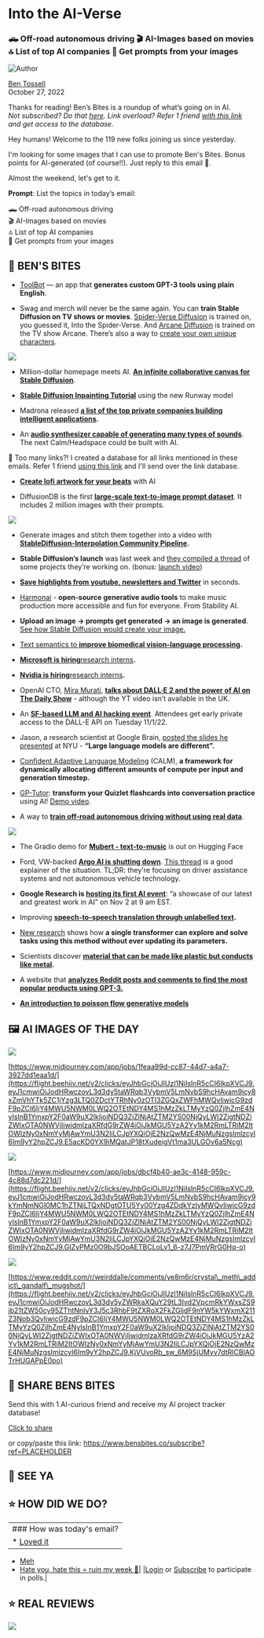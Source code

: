 # Into the AI-Verse

### 🛻 Off-road autonomous driving 🎬 AI-Images based on movies 🔝 List of top AI companies 🌅 Get prompts from your images

![Author](https://media.beehiiv.com/cdn-cgi/image/format=auto,onerror=redirect/uploads/user/profile_picture/fc858b4d-39e3-4be1-abf4-2b55504e21a2/thumb_uJ4UYake_400x400.jpg)

[Ben Tossell](https://www.twitter.com/bentossell)  
October 27, 2022

Thanks for reading! Ben’s Bites is a roundup of what’s going on in AI.  
*Not subscribed? Do that [here](https://flight.beehiiv.net/v2/clicks/eyJhbGciOiJIUzI1NiIsInR5cCI6IkpXVCJ9.eyJ1cmwiOiJodHRwczovL21hZ2ljLmJlZWhpaXYuY29tL3YxLzQ0N2Y2ZTYwLWUzNmEtNDY0Mi1iNmY4LTQ2YmViMTkwNDVlYz9lbWFpbD17e2VtYWlsfX0mdXRtX3NvdXJjZT10b3Atb2YtZW1haWwiLCJwb3N0X2lkIjoiNjgxZTk1YzQtZDY5MS00NjgxLWEzNmQtMzJjNDRmOWFmYTg3IiwicHVibGljYXRpb25faWQiOiI0NDdmNmU2MC1lMzZhLTQ2NDItYjZmOC00NmJlYjE5MDQ1ZWMiLCJ2aXNpdF90b2tlbiI6ImQwZTljMDZjLWQzZGYtNGIzYi05YjM3LTE2ZjIyMDBiZTc3YiIsImlhdCI6MTY3NDAzMTg2My43NzgsImlzcyI6Im9yY2hpZCJ9.9A72cuhZo-qUmc1uY49ulW8CUOOZDzIfyviQGqu2-wA). Link overload? Refer 1 friend [with this link](https://flight.beehiiv.net/v2/clicks/eyJhbGciOiJIUzI1NiIsInR5cCI6IkpXVCJ9.eyJ1cmwiOiJodHRwczovL3d3dy5iZW5zYml0ZXMuY28vc3Vic2NyaWJlP3JlZj1QTEFDRUhPTERFUiIsInBvc3RfaWQiOiI2ODFlOTVjNC1kNjkxLTQ2ODEtYTM2ZC0zMmM0NGY5YWZhODciLCJwdWJsaWNhdGlvbl9pZCI6IjQ0N2Y2ZTYwLWUzNmEtNDY0Mi1iNmY4LTQ2YmViMTkwNDVlYyIsInZpc2l0X3Rva2VuIjoiZDBlOWMwNmMtZDNkZi00YjNiLTliMzctMTZmMjIwMGJlNzdiIiwiaWF0IjoxNjc0MDMxODYzLjc3OCwiaXNzIjoib3JjaGlkIn0.YppzzExSLcmhFaCAzujT7owVeXKwTytkC64WBI3x6XY) and get access to the database.*

Hey humans! Welcome to the 119 new folks joining us since yesterday.

I'm looking for some images that I can use to promote Ben's Bites. Bonus points for AI-generated (of course!!). Just reply to this email 🤗.

Almost the weekend, let's get to it.

**Prompt**: List the topics in today’s email:

🛻 Off-road autonomous driving  
🎬 AI-Images based on movies  
🔝 List of top AI companies  
🌅 Get prompts from your images

## **🫦 BEN'S BITES**

* [ToolBot](https://flight.beehiiv.net/v2/clicks/eyJhbGciOiJIUzI1NiIsInR5cCI6IkpXVCJ9.eyJ1cmwiOiJodHRwczovL3R3aXR0ZXIuY29tL2NoaWxsemF6YV8vc3RhdHVzLzE1ODUzMzkxMDM3NTA0MTAyNDMiLCJwb3N0X2lkIjoiNjgxZTk1YzQtZDY5MS00NjgxLWEzNmQtMzJjNDRmOWFmYTg3IiwicHVibGljYXRpb25faWQiOiI0NDdmNmU2MC1lMzZhLTQ2NDItYjZmOC00NmJlYjE5MDQ1ZWMiLCJ2aXNpdF90b2tlbiI6ImQwZTljMDZjLWQzZGYtNGIzYi05YjM3LTE2ZjIyMDBiZTc3YiIsImlhdCI6MTY3NDAzMTg2My43NzksImlzcyI6Im9yY2hpZCJ9.lTrX_HXn2AsS8mcF9-ruIlWBvcpu5ZAEzASq0qwFSrA) — an app that **generates custom GPT-3 tools using plain English**.

* Swag and merch will never be the same again. You can **train Stable Diffusion on TV shows or movies**. [Spider-Verse Diffusion](https://flight.beehiiv.net/v2/clicks/eyJhbGciOiJIUzI1NiIsInR5cCI6IkpXVCJ9.eyJ1cmwiOiJodHRwczovL2h1Z2dpbmdmYWNlLmNvL25pdHJvc29ja2Uvc3BpZGVyLXZlcnNlLWRpZmZ1c2lvbiIsInBvc3RfaWQiOiI2ODFlOTVjNC1kNjkxLTQ2ODEtYTM2ZC0zMmM0NGY5YWZhODciLCJwdWJsaWNhdGlvbl9pZCI6IjQ0N2Y2ZTYwLWUzNmEtNDY0Mi1iNmY4LTQ2YmViMTkwNDVlYyIsInZpc2l0X3Rva2VuIjoiZDBlOWMwNmMtZDNkZi00YjNiLTliMzctMTZmMjIwMGJlNzdiIiwiaWF0IjoxNjc0MDMxODYzLjc3OSwiaXNzIjoib3JjaGlkIn0.QGJccEWvNE0JPdKkeRv7SDzBaYDTayT0wwvNBvIsMGM) is trained on, you guessed it, Into the Spider-Verse. And [Arcane Diffusion](https://flight.beehiiv.net/v2/clicks/eyJhbGciOiJIUzI1NiIsInR5cCI6IkpXVCJ9.eyJ1cmwiOiJodHRwczovL2h1Z2dpbmdmYWNlLmNvL3NwYWNlcy9hbnpvcnEvYXJjYW5lLWRpZmZ1c2lvbiIsInBvc3RfaWQiOiI2ODFlOTVjNC1kNjkxLTQ2ODEtYTM2ZC0zMmM0NGY5YWZhODciLCJwdWJsaWNhdGlvbl9pZCI6IjQ0N2Y2ZTYwLWUzNmEtNDY0Mi1iNmY4LTQ2YmViMTkwNDVlYyIsInZpc2l0X3Rva2VuIjoiZDBlOWMwNmMtZDNkZi00YjNiLTliMzctMTZmMjIwMGJlNzdiIiwiaWF0IjoxNjc0MDMxODYzLjc3OSwiaXNzIjoib3JjaGlkIn0.CQ-nNYLQAGam0P_Bo4CH2O7sOFkr3HPySSczSARlfJs) is trained on the TV show Arcane. There’s also a way to [create your own unique characters](https://flight.beehiiv.net/v2/clicks/eyJhbGciOiJIUzI1NiIsInR5cCI6IkpXVCJ9.eyJ1cmwiOiJodHRwczovL3d3dy5yZWRkaXQuY29tL3IvU3RhYmxlRGlmZnVzaW9uL2NvbW1lbnRzL3lkczU2NC9jcmVhdGVfeW91cl9vd25fdW5pcXVlX2NoYXJhY3RlcnNfYnlfY29tYmluaW5nLyIsInBvc3RfaWQiOiI2ODFlOTVjNC1kNjkxLTQ2ODEtYTM2ZC0zMmM0NGY5YWZhODciLCJwdWJsaWNhdGlvbl9pZCI6IjQ0N2Y2ZTYwLWUzNmEtNDY0Mi1iNmY4LTQ2YmViMTkwNDVlYyIsInZpc2l0X3Rva2VuIjoiZDBlOWMwNmMtZDNkZi00YjNiLTliMzctMTZmMjIwMGJlNzdiIiwiaWF0IjoxNjc0MDMxODYzLjc3OSwiaXNzIjoib3JjaGlkIn0.IVDTpfpkbrCUNndhGWpo5PZHhRi6lwLZT0GRWXv6cYs).

![](https://media.beehiiv.com/cdn-cgi/image/format=auto,onerror=redirect/uploads/asset/file/36cceb71-627c-4739-8b46-808a5a2522b4/spiderverse-portraits-small.jpeg)

* Million-dollar homepage meets AI. **[An infinite collaborative canvas for Stable Diffusion](https://flight.beehiiv.net/v2/clicks/eyJhbGciOiJIUzI1NiIsInR5cCI6IkpXVCJ9.eyJ1cmwiOiJodHRwczovL3Byb21wdC5pc3Qvd2VsY29tZS13ZWxjb21lIiwicG9zdF9pZCI6IjY4MWU5NWM0LWQ2OTEtNDY4MS1hMzZkLTMyYzQ0ZjlhZmE4NyIsInB1YmxpY2F0aW9uX2lkIjoiNDQ3ZjZlNjAtZTM2YS00NjQyLWI2ZjgtNDZiZWIxOTA0NWVjIiwidmlzaXRfdG9rZW4iOiJkMGU5YzA2Yy1kM2RmLTRiM2ItOWIzNy0xNmYyMjAwYmU3N2IiLCJpYXQiOjE2NzQwMzE4NjMuNzc5LCJpc3MiOiJvcmNoaWQifQ.x2hUixUo30DxtZAnlpEjS48kA5P_tbu1JROsFyl5pgY)**.

* **[Stable Diffusion Inpainting Tutorial](https://flight.beehiiv.net/v2/clicks/eyJhbGciOiJIUzI1NiIsInR5cCI6IkpXVCJ9.eyJ1cmwiOiJodHRwczovL3lvdXR1LmJlL2daOFlZLWRQeWlvIiwicG9zdF9pZCI6IjY4MWU5NWM0LWQ2OTEtNDY4MS1hMzZkLTMyYzQ0ZjlhZmE4NyIsInB1YmxpY2F0aW9uX2lkIjoiNDQ3ZjZlNjAtZTM2YS00NjQyLWI2ZjgtNDZiZWIxOTA0NWVjIiwidmlzaXRfdG9rZW4iOiJkMGU5YzA2Yy1kM2RmLTRiM2ItOWIzNy0xNmYyMjAwYmU3N2IiLCJpYXQiOjE2NzQwMzE4NjMuNzc5LCJpc3MiOiJvcmNoaWQifQ.nZxQKrWoUys1X0xO1CLDyHiiDHRc1FaV4MQbUvoWxAU)** using the new Runway model

* Madrona released **[a list of the top private companies building intelligent applications](https://flight.beehiiv.net/v2/clicks/eyJhbGciOiJIUzI1NiIsInR5cCI6IkpXVCJ9.eyJ1cmwiOiJodHRwczovL3d3dy5tYWRyb25hLmNvbS9pYTQwLTIwMjIvIiwicG9zdF9pZCI6IjY4MWU5NWM0LWQ2OTEtNDY4MS1hMzZkLTMyYzQ0ZjlhZmE4NyIsInB1YmxpY2F0aW9uX2lkIjoiNDQ3ZjZlNjAtZTM2YS00NjQyLWI2ZjgtNDZiZWIxOTA0NWVjIiwidmlzaXRfdG9rZW4iOiJkMGU5YzA2Yy1kM2RmLTRiM2ItOWIzNy0xNmYyMjAwYmU3N2IiLCJpYXQiOjE2NzQwMzE4NjMuNzc5LCJpc3MiOiJvcmNoaWQifQ.GbgL6albcLg87p7S7kNUCrnQBliGnUXLcWdwdsHjeJk).**

* An **[audio synthesizer capable of generating many types of sounds](https://flight.beehiiv.net/v2/clicks/eyJhbGciOiJIUzI1NiIsInR5cCI6IkpXVCJ9.eyJ1cmwiOiJodHRwczovL2RpZmZ1c2lvbmF1ZGlvc3ludGhlc2lzLmdpdGh1Yi5pby8iLCJwb3N0X2lkIjoiNjgxZTk1YzQtZDY5MS00NjgxLWEzNmQtMzJjNDRmOWFmYTg3IiwicHVibGljYXRpb25faWQiOiI0NDdmNmU2MC1lMzZhLTQ2NDItYjZmOC00NmJlYjE5MDQ1ZWMiLCJ2aXNpdF90b2tlbiI6ImQwZTljMDZjLWQzZGYtNGIzYi05YjM3LTE2ZjIyMDBiZTc3YiIsImlhdCI6MTY3NDAzMTg2My43NzksImlzcyI6Im9yY2hpZCJ9.qSX5_dMAYUSQg56gKjVkXRO472h-LY2NFdfQFim2Dno)**. The next Calm/Headspace could be built with AI.

👋 Too many links?! I created a database for all links mentioned in these emails. Refer 1 friend [using this link](https://flight.beehiiv.net/v2/clicks/eyJhbGciOiJIUzI1NiIsInR5cCI6IkpXVCJ9.eyJ1cmwiOiJodHRwczovL3d3dy5iZW5zYml0ZXMuY28vc3Vic2NyaWJlP3JlZj1QTEFDRUhPTERFUiIsInBvc3RfaWQiOiI2ODFlOTVjNC1kNjkxLTQ2ODEtYTM2ZC0zMmM0NGY5YWZhODciLCJwdWJsaWNhdGlvbl9pZCI6IjQ0N2Y2ZTYwLWUzNmEtNDY0Mi1iNmY4LTQ2YmViMTkwNDVlYyIsInZpc2l0X3Rva2VuIjoiZDBlOWMwNmMtZDNkZi00YjNiLTliMzctMTZmMjIwMGJlNzdiIiwiaWF0IjoxNjc0MDMxODYzLjc3OSwiaXNzIjoib3JjaGlkIn0.M-Ef1piOOZgGeVRhojkrCVudivbua-CIBtZneT6O8KA) and I'll send over the link database.

* **[Create lofi artwork for your beats](https://flight.beehiiv.net/v2/clicks/eyJhbGciOiJIUzI1NiIsInR5cCI6IkpXVCJ9.eyJ1cmwiOiJodHRwczovL3d3dy5kcmVhbWxvZmkuY29tLyIsInBvc3RfaWQiOiI2ODFlOTVjNC1kNjkxLTQ2ODEtYTM2ZC0zMmM0NGY5YWZhODciLCJwdWJsaWNhdGlvbl9pZCI6IjQ0N2Y2ZTYwLWUzNmEtNDY0Mi1iNmY4LTQ2YmViMTkwNDVlYyIsInZpc2l0X3Rva2VuIjoiZDBlOWMwNmMtZDNkZi00YjNiLTliMzctMTZmMjIwMGJlNzdiIiwiaWF0IjoxNjc0MDMxODYzLjc3OSwiaXNzIjoib3JjaGlkIn0.20BmC1bE4KoBIgb25l30ZnKVHsmos4Bl1vdGqu3oGLs)** with AI

* DiffusionDB is the first **[large-scale text-to-image prompt dataset](https://flight.beehiiv.net/v2/clicks/eyJhbGciOiJIUzI1NiIsInR5cCI6IkpXVCJ9.eyJ1cmwiOiJodHRwczovL3BvbG9jbHViLmdpdGh1Yi5pby9kaWZmdXNpb25kYi8iLCJwb3N0X2lkIjoiNjgxZTk1YzQtZDY5MS00NjgxLWEzNmQtMzJjNDRmOWFmYTg3IiwicHVibGljYXRpb25faWQiOiI0NDdmNmU2MC1lMzZhLTQ2NDItYjZmOC00NmJlYjE5MDQ1ZWMiLCJ2aXNpdF90b2tlbiI6ImQwZTljMDZjLWQzZGYtNGIzYi05YjM3LTE2ZjIyMDBiZTc3YiIsImlhdCI6MTY3NDAzMTg2My43NzksImlzcyI6Im9yY2hpZCJ9.N-0bL0JaYH3DqhRnaAsEGiCdM8y7GohkYK_FHZhVDog)**. It includes 2 million images with their prompts.

![](https://media.beehiiv.com/cdn-cgi/image/format=auto,onerror=redirect/uploads/asset/file/d45f0ccc-7e62-4d70-a53b-a259d84d43b6/OJtU5zv.png)

* Generate images and stitch them together into a video with **[StableDiffusion-Interpolation Community Pipeline](https://flight.beehiiv.net/v2/clicks/eyJhbGciOiJIUzI1NiIsInR5cCI6IkpXVCJ9.eyJ1cmwiOiJodHRwczovL2h1Z2dpbmdmYWNlLmNvL3NwYWNlcy9mZmZpbG9uaS9zdGFibGVkaWZmdXNpb24taW50ZXJwb2xhdGlvbiIsInBvc3RfaWQiOiI2ODFlOTVjNC1kNjkxLTQ2ODEtYTM2ZC0zMmM0NGY5YWZhODciLCJwdWJsaWNhdGlvbl9pZCI6IjQ0N2Y2ZTYwLWUzNmEtNDY0Mi1iNmY4LTQ2YmViMTkwNDVlYyIsInZpc2l0X3Rva2VuIjoiZDBlOWMwNmMtZDNkZi00YjNiLTliMzctMTZmMjIwMGJlNzdiIiwiaWF0IjoxNjc0MDMxODYzLjc3OSwiaXNzIjoib3JjaGlkIn0.98hYxOmrtT05d2OehQr0hI04pKq3N1itxCjUY7Jfz6E).**

* **Stable Diffusion’s launch** was last week and [they compiled a thread](https://flight.beehiiv.net/v2/clicks/eyJhbGciOiJIUzI1NiIsInR5cCI6IkpXVCJ9.eyJ1cmwiOiJodHRwczovL3R3aXR0ZXIuY29tL1N0YWJpbGl0eUFJL3N0YXR1cy8xNTg1MDQ3NDI3MTM2MjI5Mzc2P3M9MjAmdD04eVA3V3NQcmo5aTdUcEN1ZGNseFZRIiwicG9zdF9pZCI6IjY4MWU5NWM0LWQ2OTEtNDY4MS1hMzZkLTMyYzQ0ZjlhZmE4NyIsInB1YmxpY2F0aW9uX2lkIjoiNDQ3ZjZlNjAtZTM2YS00NjQyLWI2ZjgtNDZiZWIxOTA0NWVjIiwidmlzaXRfdG9rZW4iOiJkMGU5YzA2Yy1kM2RmLTRiM2ItOWIzNy0xNmYyMjAwYmU3N2IiLCJpYXQiOjE2NzQwMzE4NjMuNzc5LCJpc3MiOiJvcmNoaWQifQ.8XfgH-x7OmS1vv9OYenMWPS0MrknXHzhh2t9BBwLr38) of some projects they’re working on. (bonus: [launch video](https://flight.beehiiv.net/v2/clicks/eyJhbGciOiJIUzI1NiIsInR5cCI6IkpXVCJ9.eyJ1cmwiOiJodHRwczovL3d3dy55b3V0dWJlLmNvbS93YXRjaD92PVMzcWxxWV9zT1B3IiwicG9zdF9pZCI6IjY4MWU5NWM0LWQ2OTEtNDY4MS1hMzZkLTMyYzQ0ZjlhZmE4NyIsInB1YmxpY2F0aW9uX2lkIjoiNDQ3ZjZlNjAtZTM2YS00NjQyLWI2ZjgtNDZiZWIxOTA0NWVjIiwidmlzaXRfdG9rZW4iOiJkMGU5YzA2Yy1kM2RmLTRiM2ItOWIzNy0xNmYyMjAwYmU3N2IiLCJpYXQiOjE2NzQwMzE4NjMuNzc5LCJpc3MiOiJvcmNoaWQifQ.rzofqnCnhPs8HjBs0vFx-s_GdIzS_4-R22-_v5x1xxY))

* **[Save highlights from youtube, newsletters and Twitter](https://flight.beehiiv.net/v2/clicks/eyJhbGciOiJIUzI1NiIsInR5cCI6IkpXVCJ9.eyJ1cmwiOiJodHRwczovL3NuaXBldHMuY28vIiwicG9zdF9pZCI6IjY4MWU5NWM0LWQ2OTEtNDY4MS1hMzZkLTMyYzQ0ZjlhZmE4NyIsInB1YmxpY2F0aW9uX2lkIjoiNDQ3ZjZlNjAtZTM2YS00NjQyLWI2ZjgtNDZiZWIxOTA0NWVjIiwidmlzaXRfdG9rZW4iOiJkMGU5YzA2Yy1kM2RmLTRiM2ItOWIzNy0xNmYyMjAwYmU3N2IiLCJpYXQiOjE2NzQwMzE4NjMuNzc5LCJpc3MiOiJvcmNoaWQifQ.ZobJeYiHx4Yg-pea9_F9SGT3ARYl_WOloA2wXwJCG4s)** in seconds.

* [Harmonai](https://flight.beehiiv.net/v2/clicks/eyJhbGciOiJIUzI1NiIsInR5cCI6IkpXVCJ9.eyJ1cmwiOiJodHRwczovL3d3dy5oYXJtb25haS5vcmcvIiwicG9zdF9pZCI6IjY4MWU5NWM0LWQ2OTEtNDY4MS1hMzZkLTMyYzQ0ZjlhZmE4NyIsInB1YmxpY2F0aW9uX2lkIjoiNDQ3ZjZlNjAtZTM2YS00NjQyLWI2ZjgtNDZiZWIxOTA0NWVjIiwidmlzaXRfdG9rZW4iOiJkMGU5YzA2Yy1kM2RmLTRiM2ItOWIzNy0xNmYyMjAwYmU3N2IiLCJpYXQiOjE2NzQwMzE4NjMuNzc5LCJpc3MiOiJvcmNoaWQifQ.Hr1KSmNpLMiq8PaM0mlGK15rnZIozHYnaphc8yJ5drM) - **open-source generative audio tools** to make music production more accessible and fun for everyone. From Stability AI.

* **Upload an image → prompts get generated → an image is generated**. [See how Stable Diffusion would create your image.](https://flight.beehiiv.net/v2/clicks/eyJhbGciOiJIUzI1NiIsInR5cCI6IkpXVCJ9.eyJ1cmwiOiJodHRwczovL2h1Z2dpbmdmYWNlLmNvL3NwYWNlcy9waGFybWEvc2QtcHJpc20iLCJwb3N0X2lkIjoiNjgxZTk1YzQtZDY5MS00NjgxLWEzNmQtMzJjNDRmOWFmYTg3IiwicHVibGljYXRpb25faWQiOiI0NDdmNmU2MC1lMzZhLTQ2NDItYjZmOC00NmJlYjE5MDQ1ZWMiLCJ2aXNpdF90b2tlbiI6ImQwZTljMDZjLWQzZGYtNGIzYi05YjM3LTE2ZjIyMDBiZTc3YiIsImlhdCI6MTY3NDAzMTg2My43NzksImlzcyI6Im9yY2hpZCJ9.ztZbJbTmZwR_WbUS6G5CfDuoZVJ8XRYk33b2mr4epa8)

* [Text semantics to **improve biomedical vision-language processing**](https://flight.beehiiv.net/v2/clicks/eyJhbGciOiJIUzI1NiIsInR5cCI6IkpXVCJ9.eyJ1cmwiOiJodHRwczovL3d3dy5taWNyb3NvZnQuY29tL2VuLXVzL3Jlc2VhcmNoL3B1YmxpY2F0aW9uL21ha2luZy10aGUtbW9zdC1vZi10ZXh0LXNlbWFudGljcy10by1pbXByb3ZlLWJpb21lZGljYWwtdmlzaW9uLWxhbmd1YWdlLXByb2Nlc3NpbmcvIiwicG9zdF9pZCI6IjY4MWU5NWM0LWQ2OTEtNDY4MS1hMzZkLTMyYzQ0ZjlhZmE4NyIsInB1YmxpY2F0aW9uX2lkIjoiNDQ3ZjZlNjAtZTM2YS00NjQyLWI2ZjgtNDZiZWIxOTA0NWVjIiwidmlzaXRfdG9rZW4iOiJkMGU5YzA2Yy1kM2RmLTRiM2ItOWIzNy0xNmYyMjAwYmU3N2IiLCJpYXQiOjE2NzQwMzE4NjMuNzc5LCJpc3MiOiJvcmNoaWQifQ.-Rq90J88qwfYjJ0I9r2TNy2m3aWxX0erzxoqXD1qfhs)**.**

* [**Microsoft is hiring**research interns](https://flight.beehiiv.net/v2/clicks/eyJhbGciOiJIUzI1NiIsInR5cCI6IkpXVCJ9.eyJ1cmwiOiJodHRwczovL2NhcmVlcnMubWljcm9zb2Z0LmNvbS91cy9lbi9qb2IvMTQ4NDU1Ni9SZXNlYXJjaC1JbnRlcm4tRkFURS1OWUMtRmFpcm5lc3MtQWNjb3VudGFiaWxpdHktVHJhbnNwYXJlbmN5LWFuZC1FdGhpY3MtaW4tQUkiLCJwb3N0X2lkIjoiNjgxZTk1YzQtZDY5MS00NjgxLWEzNmQtMzJjNDRmOWFmYTg3IiwicHVibGljYXRpb25faWQiOiI0NDdmNmU2MC1lMzZhLTQ2NDItYjZmOC00NmJlYjE5MDQ1ZWMiLCJ2aXNpdF90b2tlbiI6ImQwZTljMDZjLWQzZGYtNGIzYi05YjM3LTE2ZjIyMDBiZTc3YiIsImlhdCI6MTY3NDAzMTg2My43NzksImlzcyI6Im9yY2hpZCJ9.xC7TnQeBf7PfXAuWn8fssFJxSJmRjx6lzQT_Ki7k4Iw)**.**

* [**Nvidia is hiring**research interns](https://flight.beehiiv.net/v2/clicks/eyJhbGciOiJIUzI1NiIsInR5cCI6IkpXVCJ9.eyJ1cmwiOiJodHRwczovL252aWRpYS53ZDUubXl3b3JrZGF5am9icy5jb20vZW4tVVMvVW5pdmVyc2l0eUpvYnMvam9iL1VTLUNBLVNhbnRhLUNsYXJhL1BoRC1SZXNlYXJjaC1JbnRlcm4tLUFJLUFsZ29yaXRobS0tLVN1bW1lci0yMDIzX0pSMTk2Mjc3MyIsInBvc3RfaWQiOiI2ODFlOTVjNC1kNjkxLTQ2ODEtYTM2ZC0zMmM0NGY5YWZhODciLCJwdWJsaWNhdGlvbl9pZCI6IjQ0N2Y2ZTYwLWUzNmEtNDY0Mi1iNmY4LTQ2YmViMTkwNDVlYyIsInZpc2l0X3Rva2VuIjoiZDBlOWMwNmMtZDNkZi00YjNiLTliMzctMTZmMjIwMGJlNzdiIiwiaWF0IjoxNjc0MDMxODYzLjc3OSwiaXNzIjoib3JjaGlkIn0.KsoeU9Dz8PYKJrdTbvQUZ20eXk5lTMBwlkDN3b2P7Ys)**.**

* OpenAI CTO, [Mira Murati](https://flight.beehiiv.net/v2/clicks/eyJhbGciOiJIUzI1NiIsInR5cCI6IkpXVCJ9.eyJ1cmwiOiJodHRwczovL3R3aXR0ZXIuY29tL21pcmFtdXJhdGkiLCJwb3N0X2lkIjoiNjgxZTk1YzQtZDY5MS00NjgxLWEzNmQtMzJjNDRmOWFmYTg3IiwicHVibGljYXRpb25faWQiOiI0NDdmNmU2MC1lMzZhLTQ2NDItYjZmOC00NmJlYjE5MDQ1ZWMiLCJ2aXNpdF90b2tlbiI6ImQwZTljMDZjLWQzZGYtNGIzYi05YjM3LTE2ZjIyMDBiZTc3YiIsImlhdCI6MTY3NDAzMTg2My43NzksImlzcyI6Im9yY2hpZCJ9.BU7q7hDi6nwU3WUd0LuA7G_mq9XAAiffF7abw7-JJnE), **[talks about DALL·E 2 and the power of AI on The Daily Show](https://flight.beehiiv.net/v2/clicks/eyJhbGciOiJIUzI1NiIsInR5cCI6IkpXVCJ9.eyJ1cmwiOiJodHRwczovL3d3dy55b3V0dWJlLmNvbS93YXRjaD92PUJhX0MtQzZVd2xJIiwicG9zdF9pZCI6IjY4MWU5NWM0LWQ2OTEtNDY4MS1hMzZkLTMyYzQ0ZjlhZmE4NyIsInB1YmxpY2F0aW9uX2lkIjoiNDQ3ZjZlNjAtZTM2YS00NjQyLWI2ZjgtNDZiZWIxOTA0NWVjIiwidmlzaXRfdG9rZW4iOiJkMGU5YzA2Yy1kM2RmLTRiM2ItOWIzNy0xNmYyMjAwYmU3N2IiLCJpYXQiOjE2NzQwMzE4NjMuNzgsImlzcyI6Im9yY2hpZCJ9.T0BmFE9og1QvbBB995mxXFk38y1Llum7i_BpMy81Mb8)** - although the YT video isn’t available in the UK.

* An **[SF-based LLM and AI hacking event](https://flight.beehiiv.net/v2/clicks/eyJhbGciOiJIUzI1NiIsInR5cCI6IkpXVCJ9.eyJ1cmwiOiJodHRwOi8vaGFja2luZ21vZGVscy5jb20vIiwicG9zdF9pZCI6IjY4MWU5NWM0LWQ2OTEtNDY4MS1hMzZkLTMyYzQ0ZjlhZmE4NyIsInB1YmxpY2F0aW9uX2lkIjoiNDQ3ZjZlNjAtZTM2YS00NjQyLWI2ZjgtNDZiZWIxOTA0NWVjIiwidmlzaXRfdG9rZW4iOiJkMGU5YzA2Yy1kM2RmLTRiM2ItOWIzNy0xNmYyMjAwYmU3N2IiLCJpYXQiOjE2NzQwMzE4NjMuNzgsImlzcyI6Im9yY2hpZCJ9.3XSiII91Svruc-txyhxxvVLHpt57U5sA0AP-KxkNcWI)**. Attendees get early private access to the DALL-E API on Tuesday 11/1/22.

* Jason, a research scientist at Google Brain, [posted the slides he presented](https://flight.beehiiv.net/v2/clicks/eyJhbGciOiJIUzI1NiIsInR5cCI6IkpXVCJ9.eyJ1cmwiOiJodHRwczovL2RvY3MuZ29vZ2xlLmNvbS9wcmVzZW50YXRpb24vZC8xbUZjUHRnaElIRDFwaDNVQ082akQ1bTdGRmtGc05LRG9DSDVsbG16Y25Bdy9lZGl0P3Jlc291cmNla2V5PTAtVHBFcVhOelZtZlpILXZJZDlPVENGZyNzbGlkZT1pZC5wIiwicG9zdF9pZCI6IjY4MWU5NWM0LWQ2OTEtNDY4MS1hMzZkLTMyYzQ0ZjlhZmE4NyIsInB1YmxpY2F0aW9uX2lkIjoiNDQ3ZjZlNjAtZTM2YS00NjQyLWI2ZjgtNDZiZWIxOTA0NWVjIiwidmlzaXRfdG9rZW4iOiJkMGU5YzA2Yy1kM2RmLTRiM2ItOWIzNy0xNmYyMjAwYmU3N2IiLCJpYXQiOjE2NzQwMzE4NjMuNzgsImlzcyI6Im9yY2hpZCJ9.NdaYW_Le4q8uZoQAzJapNJnroD9hZGFoNkltJfMh6EY) at NYU - **“Large language models are different”.**

* [Confident Adaptive Language Modeling](https://flight.beehiiv.net/v2/clicks/eyJhbGciOiJIUzI1NiIsInR5cCI6IkpXVCJ9.eyJ1cmwiOiJodHRwczovL2FyeGl2Lm9yZy9hYnMvMjIwNy4wNzA2MSIsInBvc3RfaWQiOiI2ODFlOTVjNC1kNjkxLTQ2ODEtYTM2ZC0zMmM0NGY5YWZhODciLCJwdWJsaWNhdGlvbl9pZCI6IjQ0N2Y2ZTYwLWUzNmEtNDY0Mi1iNmY4LTQ2YmViMTkwNDVlYyIsInZpc2l0X3Rva2VuIjoiZDBlOWMwNmMtZDNkZi00YjNiLTliMzctMTZmMjIwMGJlNzdiIiwiaWF0IjoxNjc0MDMxODYzLjc4LCJpc3MiOiJvcmNoaWQifQ.6hGvbz7FRpqU7sfbjIRMRWZuRzaH3Qacwed5qlKwjV4) (CALM), **a framework for dynamically allocating different amounts of compute per input and generation timestep.**

* [GP-Tutor](https://flight.beehiiv.net/v2/clicks/eyJhbGciOiJIUzI1NiIsInR5cCI6IkpXVCJ9.eyJ1cmwiOiJodHRwczovL2dwLXR1dG9yLmpheS5haS8iLCJwb3N0X2lkIjoiNjgxZTk1YzQtZDY5MS00NjgxLWEzNmQtMzJjNDRmOWFmYTg3IiwicHVibGljYXRpb25faWQiOiI0NDdmNmU2MC1lMzZhLTQ2NDItYjZmOC00NmJlYjE5MDQ1ZWMiLCJ2aXNpdF90b2tlbiI6ImQwZTljMDZjLWQzZGYtNGIzYi05YjM3LTE2ZjIyMDBiZTc3YiIsImlhdCI6MTY3NDAzMTg2My43OCwiaXNzIjoib3JjaGlkIn0.ytP4NiAV8Yv1TL45e5HuTt0MAY1Rmon28zwbCC37i3M): **transform your Quizlet flashcards into conversation practice** using AI! [Demo video](https://flight.beehiiv.net/v2/clicks/eyJhbGciOiJIUzI1NiIsInR5cCI6IkpXVCJ9.eyJ1cmwiOiJodHRwczovL2xvb20uY29tL3NoYXJlLzk0NWQ5ZmUwZjY1YzQ0MGU5MDBmYmIxZjBmMmJlZjBhIiwicG9zdF9pZCI6IjY4MWU5NWM0LWQ2OTEtNDY4MS1hMzZkLTMyYzQ0ZjlhZmE4NyIsInB1YmxpY2F0aW9uX2lkIjoiNDQ3ZjZlNjAtZTM2YS00NjQyLWI2ZjgtNDZiZWIxOTA0NWVjIiwidmlzaXRfdG9rZW4iOiJkMGU5YzA2Yy1kM2RmLTRiM2ItOWIzNy0xNmYyMjAwYmU3N2IiLCJpYXQiOjE2NzQwMzE4NjMuNzgsImlzcyI6Im9yY2hpZCJ9.DbcQK5b9Ec0EfQW1xzbB9LFcPGZT2RPpdcaDPb1H_28).

* A way to **[train off-road autonomous driving without using real data](https://flight.beehiiv.net/v2/clicks/eyJhbGciOiJIUzI1NiIsInR5cCI6IkpXVCJ9.eyJ1cmwiOiJodHRwczovL3NpdGVzLmdvb2dsZS5jb20vdmlldy9zaW0yc2VnY29ybDIwMjIvIiwicG9zdF9pZCI6IjY4MWU5NWM0LWQ2OTEtNDY4MS1hMzZkLTMyYzQ0ZjlhZmE4NyIsInB1YmxpY2F0aW9uX2lkIjoiNDQ3ZjZlNjAtZTM2YS00NjQyLWI2ZjgtNDZiZWIxOTA0NWVjIiwidmlzaXRfdG9rZW4iOiJkMGU5YzA2Yy1kM2RmLTRiM2ItOWIzNy0xNmYyMjAwYmU3N2IiLCJpYXQiOjE2NzQwMzE4NjMuNzgsImlzcyI6Im9yY2hpZCJ9.cXLFbx4SWyk_YGHtT83YMMoxFV419P5l1dkpIoRejQU)**.

![](https://media.beehiiv.com/cdn-cgi/image/format=auto,onerror=redirect/uploads/asset/file/f269b8ec-325d-4b86-ad1d-526714c2ff2c/ezgif.com-gif-maker__18_.gif)

* The Gradio demo for **[Mubert - text-to-music](https://flight.beehiiv.net/v2/clicks/eyJhbGciOiJIUzI1NiIsInR5cCI6IkpXVCJ9.eyJ1cmwiOiJodHRwczovL2h1Z2dpbmdmYWNlLmNvL3NwYWNlcy9NdWJlcnQvVGV4dC10by1NdXNpYyIsInBvc3RfaWQiOiI2ODFlOTVjNC1kNjkxLTQ2ODEtYTM2ZC0zMmM0NGY5YWZhODciLCJwdWJsaWNhdGlvbl9pZCI6IjQ0N2Y2ZTYwLWUzNmEtNDY0Mi1iNmY4LTQ2YmViMTkwNDVlYyIsInZpc2l0X3Rva2VuIjoiZDBlOWMwNmMtZDNkZi00YjNiLTliMzctMTZmMjIwMGJlNzdiIiwiaWF0IjoxNjc0MDMxODYzLjc4LCJpc3MiOiJvcmNoaWQifQ.Bt2hVQHvig7GBuFR-NC-Hg4MJjNXbM8G97yBBdPjm50)** is out on Hugging Face

* Ford, VW-backed **[Argo AI is shutting down](https://flight.beehiiv.net/v2/clicks/eyJhbGciOiJIUzI1NiIsInR5cCI6IkpXVCJ9.eyJ1cmwiOiJodHRwczovL3RlY2hjcnVuY2guY29tLzIwMjIvMTAvMjYvZm9yZC12dy1iYWNrZWQtYXJnby1haS1pcy1zaHV0dGluZy1kb3duLyIsInBvc3RfaWQiOiI2ODFlOTVjNC1kNjkxLTQ2ODEtYTM2ZC0zMmM0NGY5YWZhODciLCJwdWJsaWNhdGlvbl9pZCI6IjQ0N2Y2ZTYwLWUzNmEtNDY0Mi1iNmY4LTQ2YmViMTkwNDVlYyIsInZpc2l0X3Rva2VuIjoiZDBlOWMwNmMtZDNkZi00YjNiLTliMzctMTZmMjIwMGJlNzdiIiwiaWF0IjoxNjc0MDMxODYzLjc4LCJpc3MiOiJvcmNoaWQifQ.v8ljIKzXdmzyOSHlHyUZic8BSqIKobSBph9OQ5UZJOc)**. [This thread](https://flight.beehiiv.net/v2/clicks/eyJhbGciOiJIUzI1NiIsInR5cCI6IkpXVCJ9.eyJ1cmwiOiJodHRwczovL3R3aXR0ZXIuY29tL3R3ZWV0ZXJtZXllci9zdGF0dXMvMTU4NTM0NTAxMTU4MzE4ODk5Mj9zPTEyJnQ9aXBSN3VYcDRaY1JOUko3T2YwZEt6QSIsInBvc3RfaWQiOiI2ODFlOTVjNC1kNjkxLTQ2ODEtYTM2ZC0zMmM0NGY5YWZhODciLCJwdWJsaWNhdGlvbl9pZCI6IjQ0N2Y2ZTYwLWUzNmEtNDY0Mi1iNmY4LTQ2YmViMTkwNDVlYyIsInZpc2l0X3Rva2VuIjoiZDBlOWMwNmMtZDNkZi00YjNiLTliMzctMTZmMjIwMGJlNzdiIiwiaWF0IjoxNjc0MDMxODYzLjc4LCJpc3MiOiJvcmNoaWQifQ.ZFAYvlAnXg4ITc4i1j-_NBXtk72tWKodtIEYxjlvK8U) is a good explainer of the situation. TL;DR: they're focusing on driver assistance systems and not autonomous vehicle technology.

* **Google Research is [hosting its first AI event](https://flight.beehiiv.net/v2/clicks/eyJhbGciOiJIUzI1NiIsInR5cCI6IkpXVCJ9.eyJ1cmwiOiJodHRwczovL3R3aXR0ZXIuY29tL2dvb2dsZWFpL3N0YXR1cy8xNTg1Mzk5NjEyMzIzNDcxMzYyP3M9MTImdD1pcFI3dVhwNFpjUk5SSjdPZjBkS3pBIiwicG9zdF9pZCI6IjY4MWU5NWM0LWQ2OTEtNDY4MS1hMzZkLTMyYzQ0ZjlhZmE4NyIsInB1YmxpY2F0aW9uX2lkIjoiNDQ3ZjZlNjAtZTM2YS00NjQyLWI2ZjgtNDZiZWIxOTA0NWVjIiwidmlzaXRfdG9rZW4iOiJkMGU5YzA2Yy1kM2RmLTRiM2ItOWIzNy0xNmYyMjAwYmU3N2IiLCJpYXQiOjE2NzQwMzE4NjMuNzgsImlzcyI6Im9yY2hpZCJ9.kaS8Qm2QohTL7Q-MaadzmaXOLRGG7MknayeaM8cBoqw)**: “a showcase of our latest and greatest work in AI” on Nov 2 at 9 am EST.

* Improving [**speech-to-speech translation through unlabelled text**](https://flight.beehiiv.net/v2/clicks/eyJhbGciOiJIUzI1NiIsInR5cCI6IkpXVCJ9.eyJ1cmwiOiJodHRwczovL2FyeGl2Lm9yZy9hYnMvMjIxMC4xNDUxNCIsInBvc3RfaWQiOiI2ODFlOTVjNC1kNjkxLTQ2ODEtYTM2ZC0zMmM0NGY5YWZhODciLCJwdWJsaWNhdGlvbl9pZCI6IjQ0N2Y2ZTYwLWUzNmEtNDY0Mi1iNmY4LTQ2YmViMTkwNDVlYyIsInZpc2l0X3Rva2VuIjoiZDBlOWMwNmMtZDNkZi00YjNiLTliMzctMTZmMjIwMGJlNzdiIiwiaWF0IjoxNjc0MDMxODYzLjc4LCJpc3MiOiJvcmNoaWQifQ.EtQApWRY86ovVr281cwa8rmzk3GMA-XxI9VGZ-yosQs)**.**

* [New research](https://flight.beehiiv.net/v2/clicks/eyJhbGciOiJIUzI1NiIsInR5cCI6IkpXVCJ9.eyJ1cmwiOiJodHRwczovL2RwbWQuYWkvM3N2N09oMSIsInBvc3RfaWQiOiI2ODFlOTVjNC1kNjkxLTQ2ODEtYTM2ZC0zMmM0NGY5YWZhODciLCJwdWJsaWNhdGlvbl9pZCI6IjQ0N2Y2ZTYwLWUzNmEtNDY0Mi1iNmY4LTQ2YmViMTkwNDVlYyIsInZpc2l0X3Rva2VuIjoiZDBlOWMwNmMtZDNkZi00YjNiLTliMzctMTZmMjIwMGJlNzdiIiwiaWF0IjoxNjc0MDMxODYzLjc4LCJpc3MiOiJvcmNoaWQifQ.tvqUVpPg20pxrxms8A-kZza_-SvE-kqdYN52UoJ5dPo) shows how **a single transformer can explore and solve tasks using this method without ever updating its parameters.**

* Scientists discover **[material that can be made like plastic but conducts like metal](https://flight.beehiiv.net/v2/clicks/eyJhbGciOiJIUzI1NiIsInR5cCI6IkpXVCJ9.eyJ1cmwiOiJodHRwczovL3d3dy5uYW5vd2Vyay5jb20vbmFub3RlY2hub2xvZ3ktbmV3czIvbmV3c2lkPTYxNzE0LnBocCIsInBvc3RfaWQiOiI2ODFlOTVjNC1kNjkxLTQ2ODEtYTM2ZC0zMmM0NGY5YWZhODciLCJwdWJsaWNhdGlvbl9pZCI6IjQ0N2Y2ZTYwLWUzNmEtNDY0Mi1iNmY4LTQ2YmViMTkwNDVlYyIsInZpc2l0X3Rva2VuIjoiZDBlOWMwNmMtZDNkZi00YjNiLTliMzctMTZmMjIwMGJlNzdiIiwiaWF0IjoxNjc0MDMxODYzLjc4LCJpc3MiOiJvcmNoaWQifQ.atKxwtVH13Tq8_JPccPo4iWoWf5TRQIO3VlgGSXJLEY).**

* A website that **[analyzes Reddit posts and comments to find the most popular products using GPT-3.](https://flight.beehiiv.net/v2/clicks/eyJhbGciOiJIUzI1NiIsInR5cCI6IkpXVCJ9.eyJ1cmwiOiJodHRwczovL3d3dy5yZWRkaXQuY29tL3IvT3BlbkFJL2NvbW1lbnRzL3lkdng4dC9pX3dhc190aXJlZF9vZl9zcGVuZGluZ19ob3Vyc19yZXNlYXJjaGluZy8iLCJwb3N0X2lkIjoiNjgxZTk1YzQtZDY5MS00NjgxLWEzNmQtMzJjNDRmOWFmYTg3IiwicHVibGljYXRpb25faWQiOiI0NDdmNmU2MC1lMzZhLTQ2NDItYjZmOC00NmJlYjE5MDQ1ZWMiLCJ2aXNpdF90b2tlbiI6ImQwZTljMDZjLWQzZGYtNGIzYi05YjM3LTE2ZjIyMDBiZTc3YiIsImlhdCI6MTY3NDAzMTg2My43OCwiaXNzIjoib3JjaGlkIn0.3uilGiNNNq2tJ6H4aFaTklc1T41JaYAbVd5ZCSamnBI)**

* **[An introduction to poisson flow generative models](https://flight.beehiiv.net/v2/clicks/eyJhbGciOiJIUzI1NiIsInR5cCI6IkpXVCJ9.eyJ1cmwiOiJodHRwczovL3d3dy5hc3NlbWJseWFpLmNvbS9ibG9nL2FuLWludHJvZHVjdGlvbi10by1wb2lzc29uLWZsb3ctZ2VuZXJhdGl2ZS1tb2RlbHMvIiwicG9zdF9pZCI6IjY4MWU5NWM0LWQ2OTEtNDY4MS1hMzZkLTMyYzQ0ZjlhZmE4NyIsInB1YmxpY2F0aW9uX2lkIjoiNDQ3ZjZlNjAtZTM2YS00NjQyLWI2ZjgtNDZiZWIxOTA0NWVjIiwidmlzaXRfdG9rZW4iOiJkMGU5YzA2Yy1kM2RmLTRiM2ItOWIzNy0xNmYyMjAwYmU3N2IiLCJpYXQiOjE2NzQwMzE4NjMuNzgsImlzcyI6Im9yY2hpZCJ9._-MrpYxnCRwxTSOc5gFfUEr86RK_cZmhsAIlVaafYfM)**

## **🖼 AI IMAGES OF THE DAY**

![](https://media.beehiiv.com/cdn-cgi/image/format=auto,onerror=redirect/uploads/asset/file/7b075a4c-8f9c-4ec0-bd80-4781a1a8150a/grid_0__24_.png)

[https://www.midjourney.com/app/jobs/1feaa99d-cc87-44d7-a4a7-3927dd1eaa1d/](https://flight.beehiiv.net/v2/clicks/eyJhbGciOiJIUzI1NiIsInR5cCI6IkpXVCJ9.eyJ1cmwiOiJodHRwczovL3d3dy5taWRqb3VybmV5LmNvbS9hcHAvam9icy8xZmVhYTk5ZC1jYzg3LTQ0ZDctYTRhNy0zOTI3ZGQxZWFhMWQvIiwicG9zdF9pZCI6IjY4MWU5NWM0LWQ2OTEtNDY4MS1hMzZkLTMyYzQ0ZjlhZmE4NyIsInB1YmxpY2F0aW9uX2lkIjoiNDQ3ZjZlNjAtZTM2YS00NjQyLWI2ZjgtNDZiZWIxOTA0NWVjIiwidmlzaXRfdG9rZW4iOiJkMGU5YzA2Yy1kM2RmLTRiM2ItOWIzNy0xNmYyMjAwYmU3N2IiLCJpYXQiOjE2NzQwMzE4NjMuNzgsImlzcyI6Im9yY2hpZCJ9.E5acKD0YX9iMQatJP18tXudeigVt1ma3ULGOv6a5Ncg)

![](https://media.beehiiv.com/cdn-cgi/image/format=auto,onerror=redirect/uploads/asset/file/5e56a1dc-5739-4dc8-a8c3-1ae5e1da5a05/grid_0__25_.png)

[https://www.midjourney.com/app/jobs/dbcf4b40-ae3c-4148-959c-4c88d7dc221d/](https://flight.beehiiv.net/v2/clicks/eyJhbGciOiJIUzI1NiIsInR5cCI6IkpXVCJ9.eyJ1cmwiOiJodHRwczovL3d3dy5taWRqb3VybmV5LmNvbS9hcHAvam9icy9kYmNmNGI0MC1hZTNjLTQxNDgtOTU5Yy00Yzg4ZDdkYzIyMWQvIiwicG9zdF9pZCI6IjY4MWU5NWM0LWQ2OTEtNDY4MS1hMzZkLTMyYzQ0ZjlhZmE4NyIsInB1YmxpY2F0aW9uX2lkIjoiNDQ3ZjZlNjAtZTM2YS00NjQyLWI2ZjgtNDZiZWIxOTA0NWVjIiwidmlzaXRfdG9rZW4iOiJkMGU5YzA2Yy1kM2RmLTRiM2ItOWIzNy0xNmYyMjAwYmU3N2IiLCJpYXQiOjE2NzQwMzE4NjMuNzgsImlzcyI6Im9yY2hpZCJ9.GIZyPMz0O9bJSOoAETBCLoLv1_6-z7J7PmVRrG0Hq-o)

![](https://media.beehiiv.com/cdn-cgi/image/format=auto,onerror=redirect/uploads/asset/file/82850c97-aae3-4154-85a0-4ec0aace9cd7/r79u211rq7w91.png)

[https://www.reddit.com/r/weirddalle/comments/ye8m6r/crystal\_meth\_addict\_gandalf\_mugshot/](https://flight.beehiiv.net/v2/clicks/eyJhbGciOiJIUzI1NiIsInR5cCI6IkpXVCJ9.eyJ1cmwiOiJodHRwczovL3d3dy5yZWRkaXQuY29tL3Ivd2VpcmRkYWxsZS9jb21tZW50cy95ZThtNnIvY3J5c3RhbF9tZXRoX2FkZGljdF9nYW5kYWxmX211Z3Nob3QvIiwicG9zdF9pZCI6IjY4MWU5NWM0LWQ2OTEtNDY4MS1hMzZkLTMyYzQ0ZjlhZmE4NyIsInB1YmxpY2F0aW9uX2lkIjoiNDQ3ZjZlNjAtZTM2YS00NjQyLWI2ZjgtNDZiZWIxOTA0NWVjIiwidmlzaXRfdG9rZW4iOiJkMGU5YzA2Yy1kM2RmLTRiM2ItOWIzNy0xNmYyMjAwYmU3N2IiLCJpYXQiOjE2NzQwMzE4NjMuNzgsImlzcyI6Im9yY2hpZCJ9.KjVUvoRb_sw_6M9SjUMvv7dtRICBlAOTrHUGAPpE0po)

## **🤗 SHARE BENS BITES**

Send this with 1 AI-curious friend and receive my AI project tracker database!

[Click to share](https://flight.beehiiv.net/v2/clicks/eyJhbGciOiJIUzI1NiIsInR5cCI6IkpXVCJ9.eyJ1cmwiOiJodHRwczovL3d3dy5iZW5zYml0ZXMuY28vc3Vic2NyaWJlP3JlZj1QTEFDRUhPTERFUiIsInBvc3RfaWQiOiI2ODFlOTVjNC1kNjkxLTQ2ODEtYTM2ZC0zMmM0NGY5YWZhODciLCJwdWJsaWNhdGlvbl9pZCI6IjQ0N2Y2ZTYwLWUzNmEtNDY0Mi1iNmY4LTQ2YmViMTkwNDVlYyIsInZpc2l0X3Rva2VuIjoiZDBlOWMwNmMtZDNkZi00YjNiLTliMzctMTZmMjIwMGJlNzdiIiwiaWF0IjoxNjc0MDMxODYzLjc4LCJpc3MiOiJvcmNoaWQifQ.-mB-C22qoVFBG5iE5gzENVM_jW1GVPUTHD3CUI-2Zzk)

or copy/paste this link: https://www.bensbites.co/subscribe?ref=PLACEHOLDER

## **👋 SEE YA**

## **⭐️ HOW DID WE DO?**

||
|:---|
|### How was today's email?|
|* [Loved it](/login)
* [Meh](/login)
* [Hate you, hate this = ruin my week 🥹](/login)|
|[Login](/login) or [Subscribe](https://www.bensbites.co/subscribe) to participate in polls.|

## **⭐️ REAL** REVIEWS

![](https://media.beehiiv.com/cdn-cgi/image/format=auto,onerror=redirect/uploads/asset/file/7724a5c9-3906-4193-b815-8d9e646a9356/Screenshot_2022-10-26_at_14.02.06.png)